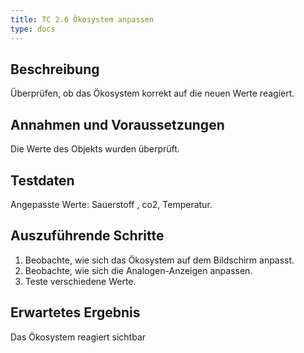 ```yaml
---
title: TC 2.6 Ökosystem anpassen
type: docs
---
```

## Beschreibung
Überprüfen, ob das Ökosystem korrekt auf die neuen Werte reagiert.

## Annahmen und Voraussetzungen
Die Werte des Objekts wurden überprüft.

## Testdaten
Angepasste Werte: Sauerstoff , co2, Temperatur.

## Auszuführende Schritte
1. Beobachte, wie sich das Ökosystem auf dem Bildschirm anpasst.
2. Beobachte, wie sich die Analogen-Anzeigen anpassen.
3. Teste verschiedene Werte.

## Erwartetes Ergebnis
Das Ökosystem reagiert sichtbar